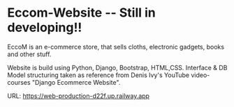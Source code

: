 # Eccom-Website -- Still in developing!!
EccoM is an e-commerce store, that sells cloths, electronic gadgets, books and other stuff. 

Website is build using Python, Django, Bootstrap, HTML,CSS. 
Interface & DB Model structuring taken as reference from Denis Ivy's YouTube video-courses "Django Ecommerce Website".

URL:
https://web-production-d22f.up.railway.app
